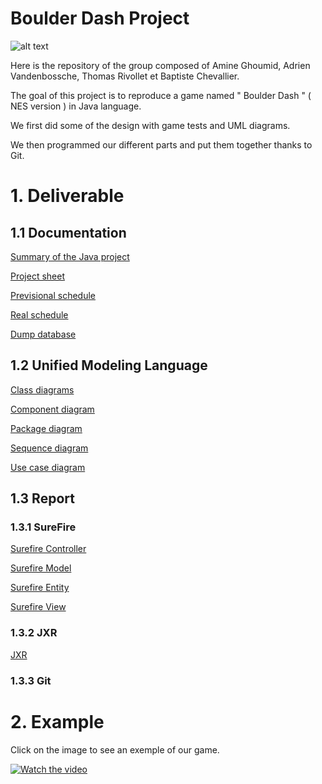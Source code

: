 # Boulder Dash Project
![alt text](https://cdn.discordapp.com/attachments/358708954454294538/585021501741203457/unknown.png)

Here is the repository of the group composed of Amine Ghoumid, Adrien Vandenbossche, Thomas Rivollet et Baptiste Chevallier.

The goal of this project is to reproduce a game named " Boulder Dash " ( NES version ) in Java language.

We first did some of the design with game tests and UML diagrams.

We then programmed our different parts and put them together thanks to Git.

# 1. Deliverable
##  1.1 Documentation
[Summary of the Java project](https://github.com/Caster000/Projet_Boulder_Dash/blob/master/documentation/Summary%20of%20the%20Java%20project(french).docx)

[Project sheet]()

[Previsional schedule](https://github.com/Caster000/Projet_Boulder_Dash/blob/master/documentation/Previsional%20schedule.JPG)

[Real schedule](https://github.com/Caster000/Projet_Boulder_Dash/blob/master/documentation/Schedule.JPG)

[Dump database](https://github.com/Caster000/Projet_Boulder_Dash/blob/master/documentation/Dump_map.sql)

##  1.2 Unified Modeling Language
[Class diagrams](https://github.com/Caster000/Projet_Boulder_Dash/tree/master/diagram/Class%20diagrams)

[Component diagram](https://github.com/Caster000/Projet_Boulder_Dash/tree/master/diagram/Component%20diagram)

[Package diagram](https://github.com/Caster000/Projet_Boulder_Dash/tree/master/diagram/Package%20diagram)

[Sequence diagram](https://github.com/Caster000/Projet_Boulder_Dash/tree/master/diagram/Sequence%20diagram)

[Use case diagram](https://github.com/Caster000/Projet_Boulder_Dash/tree/master/diagram/Use%20case%20diagram)

##  1.3 Report

### 1.3.1 SureFire

[Surefire Controller](https://github.com/Caster000/Projet_Boulder_Dash/tree/master/controller/target)

[Surefire Model](https://github.com/Caster000/Projet_Boulder_Dash/tree/master/model/target)

[Surefire Entity](https://github.com/Caster000/Projet_Boulder_Dash/tree/master/entity/target)

[Surefire View](https://github.com/Caster000/Projet_Boulder_Dash/tree/master/view/target)

### 1.3.2 JXR

[JXR](https://github.com/Caster000/Projet_Boulder_Dash/tree/master/documentation/site)

### 1.3.3 Git

# 2. Example
Click on the image to see an exemple of our game.

[![Watch the video](https://cdn.discordapp.com/attachments/358708954454294538/585036461976584192/unknown.png)](https://youtu.be/kWQZUZeQmIU)
